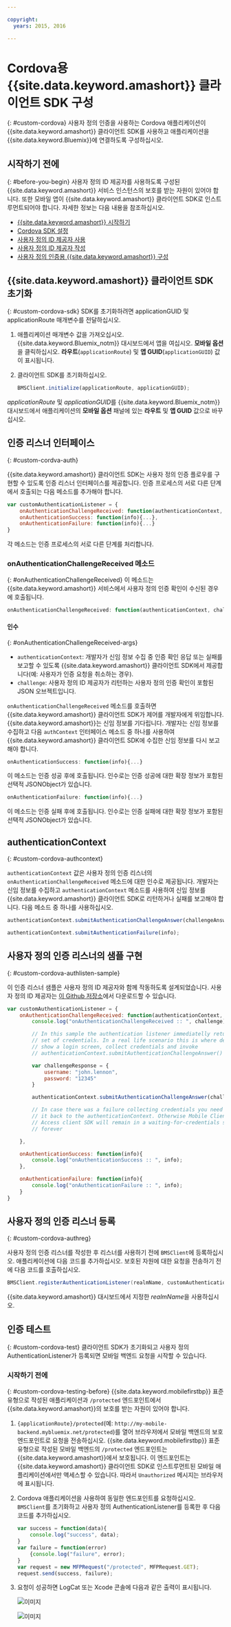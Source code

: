 ```yaml
---

copyright:
  years: 2015, 2016

---
```


# Cordova용 {{site.data.keyword.amashort}} 클라이언트 SDK 구성
{: #custom-cordova}
사용자 정의 인증을 사용하는 Cordova 애플리케이션이 {{site.data.keyword.amashort}} 클라이언트 SDK를 사용하고 애플리케이션을 {{site.data.keyword.Bluemix}}에 연결하도록 구성하십시오.


## 시작하기 전에
{: #before-you-begin}
사용자 정의 ID 제공자를 사용하도록 구성된 {{site.data.keyword.amashort}} 서비스 인스턴스의 보호를 받는 자원이 있어야 합니다. 또한 모바일 앱이 {{site.data.keyword.amashort}} 클라이언트 SDK로 인스트루먼트되어야 합니다. 자세한 정보는 다음 내용을 참조하십시오. 
 * [{{site.data.keyword.amashort}} 시작하기](https://console.{DomainName}/docs/services/mobileaccess/getting-started.html)
 * [Cordova SDK 설정](https://console.{DomainName}/docs/services/mobileaccess/getting-started-cordova.html)
 * [사용자 정의 ID 제공자 사용](https://console.{DomainName}/docs/services/mobileaccess/custom-auth.html)
 * [사용자 정의 ID 제공자 작성](https://console.{DomainName}/docs/services/mobileaccess/custom-auth-identity-provider.html)
 * [사용자 정의 인증용 {{site.data.keyword.amashort}} 구성](https://console.{DomainName}/docs/services/mobileaccess/custom-auth-config-mca.html)

## {{site.data.keyword.amashort}} 클라이언트 SDK 초기화
{: #custom-cordova-sdk}
SDK를 초기화하려면 applicationGUID 및 applicationRoute 매개변수를 전달하십시오. 

1. 애플리케이션 매개변수 값을 가져오십시오. {{site.data.keyword.Bluemix_notm}} 대시보드에서 앱을 여십시오. **모바일 옵션**을 클릭하십시오. **라우트**(`applicationRoute`) 및 **앱 GUID**(`applicationGUID`) 값이 표시됩니다.
1. 클라이언트 SDK를 초기화하십시오.

	```JavaScript
	BMSClient.initialize(applicationRoute, applicationGUID);

	```
 *applicationRoute* 및 *applicationGUID*를 {{site.data.keyword.Bluemix_notm}} 대시보드에서 애플리케이션의 **모바일 옵션** 패널에 있는 **라우트** 및 **앱 GUID** 값으로 바꾸십시오.

## 인증 리스너 인터페이스
{: #custom-cordva-auth}

{{site.data.keyword.amashort}} 클라이언트 SDK는 사용자 정의 인증 플로우를 구현할 수 있도록 인증 리스너 인터페이스를 제공합니다. 인증 프로세스의 서로 다른 단계에서 호출되는 다음 메소드를 추가해야 합니다. 

```JavaScript
var customAuthenticationListener = {
	onAuthenticationChallengeReceived: function(authenticationContext, challenge) {...},
	onAuthenticationSuccess: function(info){...},
	onAuthenticationFailure: function(info){...}
}
```

각 메소드는 인증 프로세스의 서로 다른 단계를 처리합니다. 

### onAuthenticationChallengeReceived 메소드
{: #onAuthenticationChallengeReceived}
이 메소드는 {{site.data.keyword.amashort}} 서비스에서 사용자 정의 인증 확인이 수신된 경우에 호출됩니다.
```JavaScript
onAuthenticationChallengeReceived: function(authenticationContext, challenge) {...}
```

#### 인수
{: #onAuthenticationChallengeReceived-args}
* `authenticationContext`: 개발자가 신임 정보 수집 중 인증 확인 응답 또는 실패를 보고할 수 있도록 {{site.data.keyword.amashort}} 클라이언트 SDK에서 제공합니다(예: 사용자가 인증 요청을 취소하는 경우).
* `challenge`: 사용자 정의 ID 제공자가 리턴하는 사용자 정의 인증 확인이 포함된 JSON 오브젝트입니다. 

`onAuthenticationChallengeReceived` 메소드를 호출하면 {{site.data.keyword.amashort}} 클라이언트 SDK가 제어를 개발자에게 위임합니다. {{site.data.keyword.amashort}}는 신임 정보를 기다립니다. 개발자는 신임 정보를 수집하고 다음 `authContext` 인터페이스 메소드 중 하나를 사용하여 {{site.data.keyword.amashort}} 클라이언트 SDK에 수집한 신임 정보를 다시 보고해야 합니다.

```JavaScript
onAuthenticationSuccess: function(info){...}
```

이 메소드는 인증 성공 후에 호출됩니다. 인수로는 인증 성공에 대한 확장 정보가 포함된 선택적 JSONObject가 있습니다. 

```JavaScript
onAuthenticationFailure: function(info){...}
```

이 메소드는 인증 실패 후에 호출됩니다. 인수로는 인증 실패에 대한 확장 정보가 포함된 선택적 JSONObject가 있습니다. 

## authenticationContext
{: #custom-cordova-authcontext}

`authenticationContext` 값은 사용자 정의 인증 리스너의 `onAuthenticationChallengeReceived` 메소드에 대한 인수로 제공됩니다. 개발자는 신임 정보를 수집하고 `authenticationContext` 메소드를 사용하여 신임 정보를 {{site.data.keyword.amashort}} 클라이언트 SDK로 리턴하거나 실패를 보고해야 합니다. 다음 메소드 중 하나를 사용하십시오. 

```JavaScript
authenticationContext.submitAuthenticationChallengeAnswer(challengeAnswer);

authenticationContext.submitAuthenticationFailure(info);
```

## 사용자 정의 인증 리스너의 샘플 구현
{: #custom-cordova-authlisten-sample}

이 인증 리스너 샘플은 사용자 정의 ID 제공자와 함께 작동하도록 설계되었습니다. 사용자 정의 ID 제공자는 [이 Github 저장소](https://github.com/ibm-bluemix-mobile-services/bms-mca-custom-identity-provider-sample)에서 다운로드할 수 있습니다. 

```JavaScript
var customAuthenticationListener = {
	onAuthenticationChallengeReceived: function(authenticationContext, challenge) {
		console.log("onAuthenticationChallengeReceived :: ", challenge);

		// In this sample the authentication listener immediatelly returns a hardcoded
		// set of credentials. In a real life scenario this is where developer would
		// show a login screen, collect credentials and invoke
		// authenticationContext.submitAuthenticationChallengeAnswer() API

		var challengeResponse = {
			username: "john.lennon",
			password: "12345"
		}

		authenticationContext.submitAuthenticationChallengeAnswer(challengeResponse);

		// In case there was a failure collecting credentials you need to report
		// it back to the authenticationContext. Otherwise Mobile Client
		// Access client SDK will remain in a waiting-for-credentials state
		// forever

	},

	onAuthenticationSuccess: function(info){
		console.log("onAuthenticationSuccess :: ", info);
	},

	onAuthenticationFailure: function(info){
		console.log("onAuthenticationFailure :: ", info);
	}
}
```

## 사용자 정의 인증 리스너 등록
{: #custom-cordova-authreg}

사용자 정의 인증 리스너를 작성한 후 리스너를 사용하기 전에 `BMSClient`에 등록하십시오. 애플리케이션에 다음 코드를 추가하십시오. 보호된 자원에 대한 요청을 전송하기 전에 다음 코드를 호출하십시오. 

```Java
BMSClient.registerAuthenticationListener(realmName, customAuthenticationListener);
```
 {{site.data.keyword.amashort}} 대시보드에서 지정한 *realmName*을 사용하십시오. 


## 인증 테스트
{: #custom-cordova-test}
클라이언트 SDK가 초기화되고 사용자 정의 AuthenticationListener가 등록되면 모바일 백엔드 요청을 시작할 수 있습니다.

### 시작하기 전에
{: #custom-cordova-testing-before}
{{site.data.keyword.mobilefirstbp}} 표준 유형으로 작성된 애플리케이션과 `/protected` 엔드포인트에서 {{site.data.keyword.amashort}}의 보호를 받는 자원이 있어야 합니다. 


1. `{applicationRoute}/protected`(예: `http://my-mobile-backend.mybluemix.net/protected`)를 열어 브라우저에서 모바일 백엔드의 보호 엔드포인트로 요청을 전송하십시오.
 {{site.data.keyword.mobilefirstbp}} 표준 유형으로 작성된 모바일 백엔드의 `/protected` 엔드포인트는 {{site.data.keyword.amashort}}에서 보호됩니다.
이 엔드포인트는 {{site.data.keyword.amashort}} 클라이언트 SDK로 인스트루먼트된 모바일 애플리케이션에서만 액세스할 수 있습니다. 따라서 `Unauthorized` 메시지는 브라우저에 표시됩니다. 

1. Cordova 애플리케이션을 사용하여 동일한 엔드포인트를 요청하십시오. `BMSClient`를 초기화하고 사용자 정의 AuthenticationListener를 등록한 후 다음 코드를 추가하십시오. 

	```JavaScript
	var success = function(data){
    	console.log("success", data);
    }
	var failure = function(error)
    	{console.log("failure", error);
    }
	var request = new MFPRequest("/protected", MFPRequest.GET);
	request.send(success, failure);
	```

1. 	요청이 성공하면 LogCat 또는 Xcode 콘솔에 다음과 같은 출력이 표시됩니다. 

	![이미지](images/android-custom-login-success.png)

	![이미지](images/ios-custom-login-success.png)
